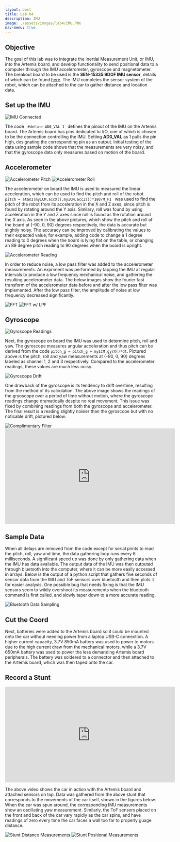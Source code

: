 ```yaml
---
layout: post
title: Lab 04
description: IMU
image: ./assets/images/lab4/IMU.PNG
nav-menu: true
---
```

<section id="content">

<h2>Objective</h2>

<p> The goal of this lab was to integrate the Inertial Measurement Unit, or IMU, into the Artemis board, and develop functionality to send positional data to a computer through the IMU accelerometer, gyroscope and magnetometer. The breakout board to be used is the <b>SEN-15335 9DOF IMU sensor</b>, details of which can be found <a href="https://www.mouser.com/ProductDetail/SparkFun/SEN-15335?qs=uwxL4vQweFMcls1MYZT00A%3D%3D">here</a>. The IMU completes the sensor system of the robot, which can be attached to the car to gather distance and location data.
</p>

<h2>Set up the IMU</h2>
<img src="assets/images/lab4/connections.jpg" alt="IMU Connected">
<p> The code <code> #define AD0_VAL 1 </code> defines the pinout of the IMU on the Artemis board. The Artemis board has pins dedicated to I/O, one of which is chosen to be the connection controlling the IMU. Setting <b>AD0_VAL</b> as 1 pulls the pin high, designating the corresponding pin as an output. Initial testing of the data using sample code shows that the measurements are very noisy, and that the gyroscope data only measures based on motion of the board.
</p>

<h2>Accelerometer</h2>
<img src="assets/images/lab4/acc_pitch.PNG" alt="Accelerometer Pitch">
<img src="assets/images/lab4/acc_roll.PNG" alt="Accelerometer Roll">
<p> The accelerometer on board the IMU is used to measured the linear acceleration, which can be used to find the pitch and roll of the robot. <code> pitch = atan2(myICM.accX(),myICM.accZ())*180/M_PI </code> was used to find the pitch of the robot from its acceleration in the X and Z axes, since pitch is found by rotating around the Y axis. Similary, roll was found by using acceleration in the Y and Z axes since roll is found as the rotation around the X axis. As seen in the above pictures, which show the pitch and roll of the board at {-90, 0, 90} degrees respectively, the data is accurate but slightly noisy. The accuracy can be improved by calibrating the values to their expected value; for example, adding code to change a 1 degree reading to 0 degrees when the board is lying flat on the table, or changing an 89 degree pitch reading to 90 degrees when the board is upright.
</p>
<img src="assets/images/lab4/accelerometer.PNG" alt="Accelerometer Reading">
<p> In order to reduce noise, a low pass filter was added to the accelerometer measurements. An expriment was performed by tapping the IMU at regular intervals to produce a low frequency mechanical noise, and gathering the resulting accelerometer data. The below images show the fourier fast transform of the accelerometer data before and after the low pass filter was implemented. After the low pass filter, the amplitude of noise at low frequency decreased significantly.
</p>
<img src="assets/images/lab4/accelerometer_fft2.PNG" alt="FFT">
<img src="assets/images/lab4/accelerometer_lowpass_fft2.PNG" alt="FFT w/ LPF">

<h2>Gyroscope</h2>
<img src="assets/images/lab4/gyroscope.PNG" alt="Gyroscope Readings">
<p> Next, the gyroscope on board the IMU was used to determine pitch, roll and yaw. The gyroscope measures angular acceleration and thus pitch can be derived from the code <code>pitch_g = pitch_g + myICM.gyrX()*dt</code>. Pictured above is the pitch, roll and yaw measurements at {-90, 0, 90} degrees labeled as channel 1, 2 and 3 respectively. Compared to the accelerometer readings, these values are much less noisy.
</p>
<img src="assets/images/lab4/gyroscope_drift.PNG" alt="Gyroscope Drift">
<p> One drawback of the gyroscope is its tendency to drift overtime, resulting from the method of its calculation. The above image shows the readings of the gryoscope over a period of time without motion, where the gyroscope readings change dramatically despite no real movement. This issue was fixed by combining readings from both the gyroscope and accelerometer. The final result is a reading slightly noisier than the gyroscope but with no noticable drift, pictured below.
</p>
<img src="assets/images/lab4/complimentary_filter.PNG" alt="Complimentary Filter">
<iframe 
    width="560" 
    height="315" 
    src="https://www.youtube.com/embed/_qDvX8RgleI" 
    title="YouTube video player" 
    frameborder="0" 
    allow="accelerometer; autoplay; clipboard-write; encrypted-media; gyroscope; picture-in-picture; web-share" 
    allowfullscreen>
</iframe>

<h2>Sample Data</h2>
<p> When all delays are removed from the code except for serial prints to read the pitch, roll, yaw and time, the data gathering loop runs every 6 milliseconds. A significant speed up was done by only gathering data when the IMU has data available. The output data of the IMU was then outputed through bluetooth into the computer, where it can be more easily accessed in arrays. Below is the output of a python script that gathers five seconds of sensor data from the IMU and ToF sensors over bluetooth and then plots it for easier analysis. One possible bug that needs fixing is that the IMU sensors seem to wildly overshoot its measurements when the bluetooth command is first called, and slowly taper down to a more accurate reading.
</p>
<img src="assets/images/lab4/bluetooth.PNG" alt="Bluetooth Data Sampling">

<h2>Cut the Coord</h2>
<p> Next, batteries were added to the Artemis board so it could be mounted onto the car without needing power from a laptop USB-C connection. A higher current capacity, 3.7V 850mA battery was used to power to motors due to the high current draw from the mechanical motors, while a 3.7V 650mA battery was used to power the less demanding Artemis board peripherals. The battery was soldered to a connector and then attached to the Artemis board, which was then taped onto the car.
</p>

<h2>Record a Stunt</h2>
<iframe 
    width="560" 
    height="315" 
    src="https://www.youtube.com/embed/QbDHp2bLXGw" 
    title="YouTube video player" 
    frameborder="0" 
    allow="accelerometer; autoplay; clipboard-write; encrypted-media; gyroscope; picture-in-picture; web-share" 
    allowfullscreen>
</iframe>
<p> The above video shows the car in action with the Artemis board and attached sensors on top. Data was gathered from the above stunt that corresponds to the movements of the car itself, shown in the figures below. When the car was spun around, the corresponding IMU measurements show an oscillating yaw measurement. Similarly, the ToF sensors placed on the front and back of the car vary rapidly as the car spins, and have readings of zero every time the car faces a wall too far to properly guage distance.
</p>
<img src="assets/images/lab4/stunt1_tof.PNG" alt="Stunt Distance Measurements">
<img src="assets/images/lab4/stunt1_imu.PNG" alt="Stunt Positional Measurements">
